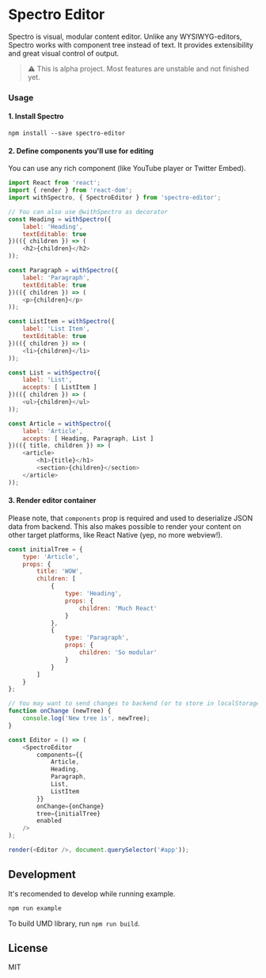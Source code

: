 # Spectro Editor
Spectro is visual, modular content editor. Unlike any WYSIWYG-editors,
Spectro works with component tree instead of text. It provides extensibility
and great visual control of output.

> ⚠️ This is alpha project. Most features are unstable and not finished yet.

### Usage
#### 1. Install Spectro
```
npm install --save spectro-editor
```

#### 2. Define components you'll use for editing
You can use any rich component (like YouTube player or Twitter Embed).

```javascript
import React from 'react';
import { render } from 'react-dom';
import withSpectro, { SpectroEditor } from 'spectro-editor';

// You can also use @withSpectro as decorator
const Heading = withSpectro({
    label: 'Heading',
    textEditable: true
})(({ children }) => (
    <h2>{children}</h2>
));

const Paragraph = withSpectro({
    label: 'Paragraph',
    textEditable: true
})(({ children }) => (
    <p>{children}</p>
));

const ListItem = withSpectro({
    label: 'List Item',
    textEditable: true
})(({ children }) => (
    <li>{children}</li>
));

const List = withSpectro({
    label: 'List',
    accepts: [ ListItem ]
})(({ children }) => (
    <ul>{children}</ul>
));

const Article = withSpectro({
    label: 'Article',
    accepts: [ Heading, Paragraph, List ]
})(({ title, children }) => (
    <article>
        <h1>{title}</h1>
        <section>{children}</section>
    </article>
));
```

#### 3. Render editor container
Please note, that `components` prop is required and used to
deserialize JSON data from backend. This also makes possible
to render your content on other target platforms, like React
Native (yep, no more webview!).

```javascript
const initialTree = {
    type: 'Article',
    props: {
        title: 'WOW',
        children: [
            {
                type: 'Heading',
                props: {
                    children: 'Much React'
                }
            },
            {
                type: 'Paragraph',
                props: {
                    children: 'So modular'
                }
            }
        ]
    }
};

// You may want to send changes to backend (or to store in localStorage)
function onChange (newTree) {
    console.log('New tree is', newTree);
}

const Editor = () => (
    <SpectroEditor
        components={{
            Article,
            Heading,
            Paragraph,
            List,
            ListItem
        }}
        onChange={onChange}
        tree={initialTree}
        enabled
    />
);

render(<Editor />, document.querySelector('#app'));
```

## Development
It's recomended to develop while running example.
```bash
npm run example
```

To build UMD library, run `npm run build`.

## License
MIT
